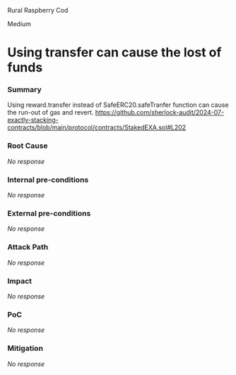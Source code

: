 Rural Raspberry Cod

Medium

# Using transfer can cause the lost of funds

### Summary

Using reward.transfer instead of SafeERC20.safeTranfer function can cause the run-out of gas and revert.
https://github.com/sherlock-audit/2024-07-exactly-stacking-contracts/blob/main/protocol/contracts/StakedEXA.sol#L202

### Root Cause

_No response_

### Internal pre-conditions

_No response_

### External pre-conditions

_No response_

### Attack Path

_No response_

### Impact

_No response_

### PoC

_No response_

### Mitigation

_No response_